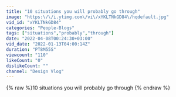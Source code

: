 ```yaml
---
title: "10 situations you will probably go through"
image: "https:\/\/i.ytimg.com\/vi\/xYKLTNkGD84\/hqdefault.jpg"
vid_id: "xYKLTNkGD84"
categories: "People-Blogs"
tags: ["situations","probably","through"]
date: "2022-04-08T00:24:30+03:00"
vid_date: "2022-01-13T04:00:14Z"
duration: "PT8M55S"
viewcount: "110"
likeCount: "0"
dislikeCount: ""
channel: "Design Vlog"
---
```

{% raw %}10 situations you will probably go through {% endraw %}

